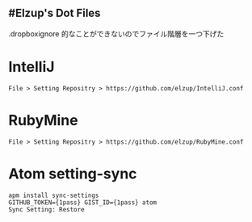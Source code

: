 ## #Elzup's Dot Files

.dropboxignore 的なことができないのでファイル階層を一つ下げた

# IntelliJ

```
File > Setting Repositry > https://github.com/elzup/IntelliJ.conf
```

# RubyMine

```
File > Setting Repositry > https://github.com/elzup/RubyMine.conf
```

# Atom setting-sync

```
apm install sync-settings
GITHUB_TOKEN={1pass} GIST_ID={1pass} atom
Sync Setting: Restore
```
